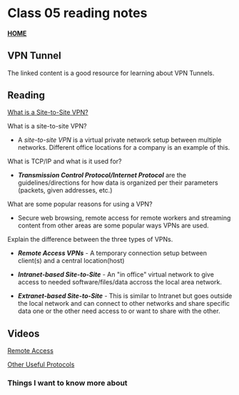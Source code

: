 # Class 05 reading notes

#### [HOME](https://cesarderio.github.io/reading-notes/)

## VPN Tunnel

The linked content is a good resource for learning about VPN Tunnels.

## Reading

[What is a Site-to-Site VPN?](https://www.fortinet.com/fr/resources/cyberglossary/what-is-site-to-site-vpn)

What is a site-to-site VPN?

* A *site-to-site VPN* is a virtual private network setup between multiple networks. Different office locations for a company is an example of this.

What is TCP/IP and what is it used for?

* ***Transmission Control Protocol/Internet Protocol*** are the guidelines/directions for how data is organized per their parameters (packets, given addresses, etc.)

What are some popular reasons for using a VPN?

* Secure web browsing, remote access for remote workers and streaming content from other areas are some popular ways VPNs are used.

Explain the difference between the three types of VPNs.

* ***Remote Access VPNs*** - A temporary connection setup between client(s) and a central location(host)

* ***Intranet-based Site-to-Site*** - An "in office" virtual network to give access to needed software/files/data accross the local area network.

* ***Extranet-based Site-to-Site*** - This is similar to Intranet but goes outside the local network and can connect to other networks and share specific data one or the other need access to or want to share with the other.

## Videos

[Remote Access](https://www.professormesser.com/network-plus/n10-008/n10-008-video/remote-access-n10-008/)

[Other Useful Protocols](https://www.professormesser.com/network-plus/n10-008/n10-008-video/other-useful-protocols-n10-008/)

### Things I want to know more about
